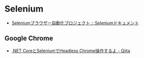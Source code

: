 # Selenium

- [Seleniumブラウザー自動化プロジェクト :: Seleniumドキュメント](https://www.selenium.dev/documentation/ja/)

## Google Chrome
- [.NET CoreとSeleniumでHeadless Chrome操作するよ - Qiita](https://qiita.com/mifumi323/items/296d449c5808f04f98c4)
